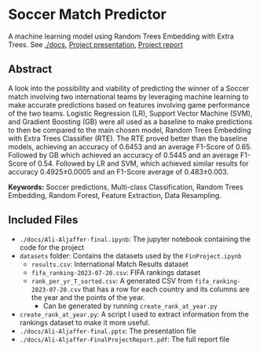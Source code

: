 # Soccer Match Predictor

A machine learning model using Random Trees Embedding with Extra Trees. See [./docs](./docs), [Project presentation](./Ali-Aljaffer-final.pptx), [Project report](./Ali-Aljaffer-FinalProjectReport.pdf)


## Abstract

A look into the possibility and viability of predicting the winner of a Soccer match involving two international teams by leveraging machine learning to make accurate predictions based on features involving game performance of the two teams. Logistic Regression (LR), Support Vector Machine (SVM), and Gradient Boosting (GB) were all used as a baseline to make predictions to then be compared to the main chosen model, Random Trees Embedding with Extra Trees Classifier (RTE). The RTE proved better than the baseline models, achieving an accuracy of 0.6453 and an average F1-Score of 0.65. Followed by GB which achieved an accuracy of 0.5445 and an average F1-Score of 0.54. Followed by LR and SVM, which achieved similar results for accuracy 0.4925±0.0005 and an F1-Score average of 0.483±0.003.

**Keywords:** Soccer predictions, Multi-class Classification, Random Trees Embedding, Random Forest, Feature Extraction, Data Resampling.


## Included Files
- `./docs/Ali-Aljaffer-final.ipynb`: The jupyter notebook containing the code for the project
- `datasets` folder: Contains the datasets used by the `FinProject.ipynb`
  - `results.csv`: International Match Results dataset
  - `fifa_ranking-2023-07-20.csv`: FIFA rankings dataset
  - `rank_per_yr_T_sorted.csv`: A generated CSV from `fifa_ranking-2023-07-20.csv` that has a row for each country and its columns are the year and the points of the year.
    - Can be generated by running `create_rank_at_year.py`
- `create_rank_at_year.py`: A script I used to extract information from the rankings dataset to make it more useful.
- `./docs/Ali-Aljaffer-final.pptx`: The presentation file
- `./docs/Ali-Aljaffer-FinalProjectReport.pdf`: The full report file
